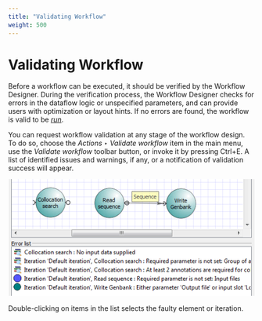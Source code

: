 ```yaml
---
title: "Validating Workflow"
weight: 500
---
```


# Validating Workflow

Before a workflow can be executed, it should be verified by the Workflow Designer. During the verification process, the Workflow Designer checks for errors in the dataflow logic or unspecified parameters, and can provide users with optimization or layout hints. If no errors are found, the workflow is valid to be [_run_](running-workflow).

You can request workflow validation at any stage of the workflow design. To do so, choose the _Actions ‣ Validate workflow_ item in the main menu, use the _Validate workflow_ toolbar button, or invoke it by pressing Ctrl+E. A list of identified issues and warnings, if any, or a notification of validation success will appear.

![](/images/2097179/2359311.png)

Double-clicking on items in the list selects the faulty element or iteration.